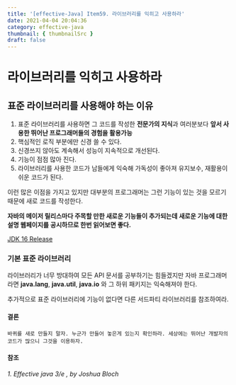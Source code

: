 ```yaml
---
title: '[effective-Java] Item59. 라이브러리를 익히고 사용하라'
date: 2021-04-04 20:04:36
category: effective-java
thumbnail: { thumbnailSrc }
draft: false
---
```


# 라이브러리를 익히고 사용하라



## 표준 라이브러리를 사용해야 하는 이유

1. 표준 라이브러리를 사용하면 그 코드를 작성한 **전문가의 지식**과 여러분보다 **앞서 사용한 뛰어난 프로그래머들의 경험을 활용가능**
2. 핵심적인 로직 부분에만 신경 쓸 수 있다.
3. 신경쓰지 않아도 계속해서 성능이 지속적으로 개선된다.
4. 기능이 점점 많아 진다.
5. 라이브러리를 사용한 코드가 남들에게 익숙해 가독성이 좋아져 유지보수, 재활용이 쉬운 코드가 된다. 

이런 많은 이점을 가지고 있지만 대부분의 프로그래머는 그런 기능이 있는 것을 모르기 때문에 새로 코드를 작성한다.

**자바의 메이저 릴리스마다 주목할 만한 새로운 기능들이 추가되는데 새로운 기능에 대한 설명 웹페이지를 공시하므로 한번 읽어보면 좋다.**

[JDK 16 Release](https://www.oracle.com/java/technologies/javase/16-relnotes.html)



### 기본 표준 라이브러리

라이브러리가 너무 방대하여 모든 API 문서를 공부하기는 힘들겠지만 자바 프로그래머라면 **java.lang**, **java.util**, **java.io** 와 그 하위 패키지는 익숙해져야 한다.



추가적으로 표준 라이브러리에 기능이 없다면 다른 서드파티 라이브러리를 참조하여라.



#### 결론

```
바퀴를 새로 만들지 말자. 누군가 만들어 놓은게 있는지 확인하라. 세상에는 뛰어난 개발자의 코드가 많으니 그것을 이용하자.
```


#### 참조
*1. Effective java 3/e , by Joshua Bloch*